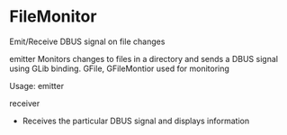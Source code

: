 FileMonitor
===========

Emit/Receive DBUS signal on file changes

emitter
Monitors changes to files in a directory and sends a DBUS signal using GLib binding. 
GFile, GFileMontior used for monitoring

Usage: emitter <directory>


receiver

- Receives the particular DBUS signal and displays information
 

